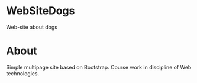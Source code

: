 # WebSiteDogs
Web-site about dogs

# About
Simple multipage site based on Bootstrap. Course work in discipline of Web technologies.
